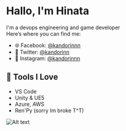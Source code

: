 # Hallo, I'm Hinata

I'm a devops engineering and game developer  
Here’s where you can find me:

- 🌐 Facebook: [@kandorinnn](https://www.facebook.com/kandorinnn/)
- 🐘 Twitter: [@kandorinn](https://x.com/kandorinn)
- 📸 Instagram: [@kandorinnn](https://www.instagram.com/kandorinnn/)

## 🔧 Tools I Love
- VS Code
- Unity & UE5
- Azure, AWS
- Ren'Py (sorry Im broke T^T)

<img src="https://i.ppy.sh/f53b1da3916a6598387a89f8829528fef38401d4/68747470733a2f2f696d6775722d617263686976652e7070792e73682f646973636f72642f3633313036323039373039383330393634322d313135373938353937313136323332393133382d696d6167652e706e673f65783d36353161393966392669733d363531393438373926686d3d3833653336326530656161653961623635363038366566346334616263336437306135303564353236663161613239303435623362666265356537306666366426" alt="Alt text" />

